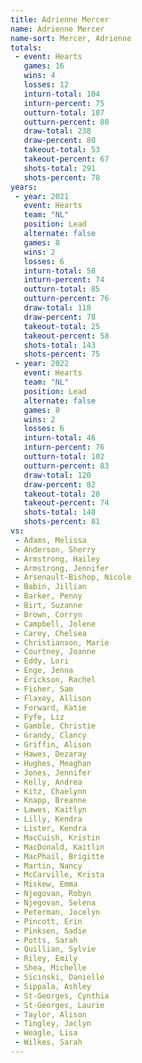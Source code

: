 ```yaml
---
title: Adrienne Mercer
name: Adrienne Mercer
name-sort: Mercer, Adrienne
totals:
 - event: Hearts
   games: 16
   wins: 4
   losses: 12
   inturn-total: 104
   inturn-percent: 75
   outturn-total: 187
   outturn-percent: 80
   draw-total: 238
   draw-percent: 80
   takeout-total: 53
   takeout-percent: 67
   shots-total: 291
   shots-percent: 78
years:
 - year: 2021
   event: Hearts
   team: "NL"
   position: Lead
   alternate: false
   games: 8
   wins: 2
   losses: 6
   inturn-total: 58
   inturn-percent: 74
   outturn-total: 85
   outturn-percent: 76
   draw-total: 118
   draw-percent: 78
   takeout-total: 25
   takeout-percent: 58
   shots-total: 143
   shots-percent: 75
 - year: 2022
   event: Hearts
   team: "NL"
   position: Lead
   alternate: false
   games: 8
   wins: 2
   losses: 6
   inturn-total: 46
   inturn-percent: 76
   outturn-total: 102
   outturn-percent: 83
   draw-total: 120
   draw-percent: 82
   takeout-total: 28
   takeout-percent: 74
   shots-total: 148
   shots-percent: 81
vs:
 - Adams, Melissa
 - Anderson, Sherry
 - Armstrong, Hailey
 - Armstrong, Jennifer
 - Arsenault-Bishop, Nicole
 - Babin, Jillian
 - Barker, Penny
 - Birt, Suzanne
 - Brown, Corryn
 - Campbell, Jolene
 - Carey, Chelsea
 - Christianson, Marie
 - Courtney, Joanne
 - Eddy, Lori
 - Enge, Jenna
 - Erickson, Rachel
 - Fisher, Sam
 - Flaxey, Allison
 - Forward, Katie
 - Fyfe, Liz
 - Gamble, Christie
 - Grandy, Clancy
 - Griffin, Alison
 - Hawes, Dezaray
 - Hughes, Meaghan
 - Jones, Jennifer
 - Kelly, Andrea
 - Kitz, Chaelynn
 - Knapp, Breanne
 - Lawes, Kaitlyn
 - Lilly, Kendra
 - Lister, Kendra
 - MacCuish, Kristin
 - MacDonald, Kaitlin
 - MacPhail, Brigitte
 - Martin, Nancy
 - McCarville, Krista
 - Miskew, Emma
 - Njegovan, Robyn
 - Njegovan, Selena
 - Peterman, Jocelyn
 - Pincott, Erin
 - Pinksen, Sadie
 - Potts, Sarah
 - Quillian, Sylvie
 - Riley, Emily
 - Shea, Michelle
 - Sicinski, Danielle
 - Sippala, Ashley
 - St-Georges, Cynthia
 - St-Georges, Laurie
 - Taylor, Alison
 - Tingley, Jaclyn
 - Weagle, Lisa
 - Wilkes, Sarah
---
```

